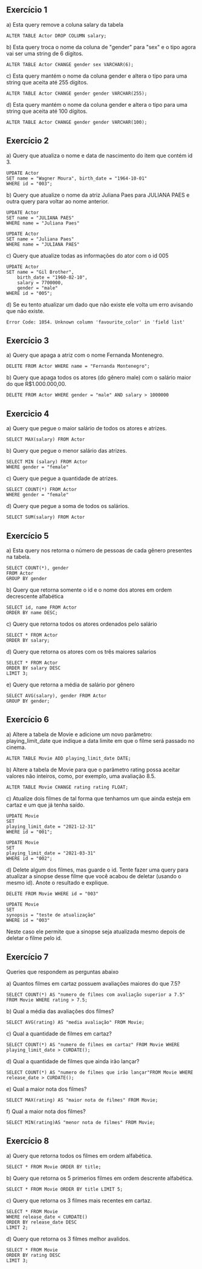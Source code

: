 ## Exercício 1 

a) Esta query remove a coluna salary da tabela

    ALTER TABLE Actor DROP COLUMN salary;

b) Esta query troca o nome da coluna de "gender" para "sex" e o tipo agora vai ser uma string de 6 dígitos. 

    ALTER TABLE Actor CHANGE gender sex VARCHAR(6);

c) Esta query mantém o nome da coluna gender e altera o tipo para uma string que aceita até 255 dígitos. 

    ALTER TABLE Actor CHANGE gender gender VARCHAR(255);

d) Esta query mantém o nome da coluna gender e altera o tipo para uma string que aceita até 100 dígitos. 

    ALTER TABLE Actor CHANGE gender gender VARCHAR(100);


## Exercício 2 

a) Query que atualiza o nome e data de nascimento do item que contém id 3. 

    UPDATE Actor
    SET name = "Wagner Moura", birth_date = "1964-10-01"
    WHERE id = "003";       

b) Query que atualize o nome da atriz Juliana Paes para JULIANA PAES e outra query para voltar ao nome anterior.

    UPDATE Actor 
    SET name = "JULIANA PAES"
    WHERE name = "Juliana Paes"

    UPDATE Actor 
    SET name = "Juliana Paes"
    WHERE name = "JULIANA PAES"

c) Query que atualize todas as informações do ator com o id 005

    UPDATE Actor
    SET name = "Gil Brother", 
        birth_date = "1960-02-10", 
        salary = 7700000, 
        gender = "male"
    WHERE id = "005";

d) Se eu tento atualizar um dado que não existe ele volta um erro avisando que não existe. 

    Error Code: 1054. Unknown column 'favourite_color' in 'field list'

## Exercício 3 

a)  Query que apaga a atriz com o nome Fernanda Montenegro. 

    DELETE FROM Actor WHERE name = "Fernanda Montenegro";

b) Query que apaga todos os atores (do gênero male) com o salário maior do que R$1.000.000,00. 

    DELETE FROM Actor WHERE gender = "male" AND salary > 1000000

## Exercicio 4 

a) Query que pegue o maior salário de todos os atores e atrizes.

    SELECT MAX(salary) FROM Actor 

b) Query que pegue o menor salário das atrizes.

    SELECT MIN (salary) FROM Actor 
    WHERE gender = "female" 


c) Query que pegue a quantidade de atrizes.

    SELECT COUNT(*) FROM Actor
    WHERE gender = "female"

d) Query que pegue a soma de todos os salários.

    SELECT SUM(salary) FROM Actor

## Exercício 5 

a) Esta query nos retorna o número de pessoas de cada gênero presentes na tabela. 

    SELECT COUNT(*), gender
    FROM Actor
    GROUP BY gender

b) Query que retorna somente o id e o nome dos atores em ordem decrescente alfabética

    SELECT id, name FROM Actor
    ORDER BY name DESC;

c) Query que retorna todos os atores ordenados pelo salário

    SELECT * FROM Actor
    ORDER BY salary;

d) Query que retorna os atores com os três maiores salarios

    SELECT * FROM Actor
    ORDER BY salary DESC
    LIMIT 3;

e) Query que retorna a média de salário por gênero

    SELECT AVG(salary), gender FROM Actor
    GROUP BY gender;

## Exercício 6 

a) Altere a tabela de Movie e adicione um novo parâmetro: playing_limit_date que indique a data limite em que o filme será passado no cinema. 

    ALTER TABLE Movie ADD playing_limit_date DATE;

b) Altere a tabela de Movie para que o parâmetro rating possa aceitar valores não inteiros, como, por exemplo, uma avaliação 8.5.

    ALTER TABLE Movie CHANGE rating rating FLOAT;

c) Atualize dois filmes de tal forma que tenhamos um que ainda esteja em cartaz e um que já tenha saído.

    UPDATE Movie
    SET
    playing_limit_date = "2021-12-31"
    WHERE id = "001";

    UPDATE Movie
    SET
    playing_limit_date = "2021-03-31"
    WHERE id = "002";

d) Delete algum dos filmes, mas guarde o id. Tente fazer uma query para atualizar a sinopse desse filme que você acabou de deletar (usando o mesmo id). Anote o resultado e explique.

    DELETE FROM Movie WHERE id = "003"

    UPDATE Movie
    SET
    synopsis = "teste de atualização"
    WHERE id = "003"

Neste caso ele permite que a sinopse seja atualizada mesmo depois de deletar o filme pelo id. 

## Exercício 7 
Queries que respondem as perguntas abaixo 

a) Quantos filmes em cartaz possuem avaliações maiores do que 7.5?

    SELECT COUNT(*) AS "numero de filmes com avaliação superior a 7.5" FROM Movie WHERE rating > 7.5;

b) Qual a média das avaliações dos filmes?

    SELECT AVG(rating) AS "media avaliação" FROM Movie;

c) Qual a quantidade de filmes em cartaz?

    SELECT COUNT(*) AS "numero de filmes em cartaz" FROM Movie WHERE playing_limit_date > CURDATE();

d) Qual a quantidade de filmes que ainda irão lançar?

    SELECT COUNT(*) AS "numero de filmes que irão lançar"FROM Movie WHERE release_date > CURDATE();

e) Qual a maior nota dos filmes?

    SELECT MAX(rating) AS "maior nota de filmes" FROM Movie;

f) Qual a maior nota dos filmes?

    SELECT MIN(rating)AS "menor nota de filmes" FROM Movie;

## Exercício 8 

a) Query que retorna todos os filmes em ordem alfabética.

    SELECT * FROM Movie ORDER BY title;

b) Query que retorna os 5 primerios filmes em ordem descrente alfabética.

    SELECT * FROM Movie ORDER BY title LIMIT 5;

c) Query que retorna os 3 filmes mais recentes em cartaz.

    SELECT * FROM Movie 
    WHERE release_date < CURDATE() 
    ORDER BY release_date DESC 
    LIMIT 2;

d) Query que retorna os 3 filmes melhor avalidos.

    SELECT * FROM Movie 
    ORDER BY rating DESC 
    LIMIT 3;
